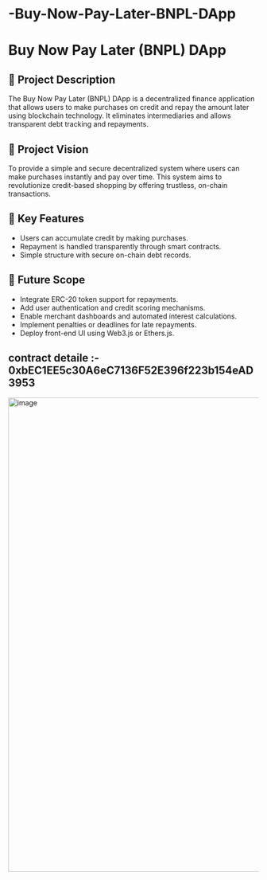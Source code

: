 # -Buy-Now-Pay-Later-BNPL-DApp
# Buy Now Pay Later (BNPL) DApp

## 📝 Project Description
The Buy Now Pay Later (BNPL) DApp is a decentralized finance application that allows users to make purchases on credit and repay the amount later using blockchain technology. It eliminates intermediaries and allows transparent debt tracking and repayments.

## 🎯 Project Vision
To provide a simple and secure decentralized system where users can make purchases instantly and pay over time. This system aims to revolutionize credit-based shopping by offering trustless, on-chain transactions.

## 🚀 Key Features
- Users can accumulate credit by making purchases.
- Repayment is handled transparently through smart contracts.
- Simple structure with secure on-chain debt records.

## 🔮 Future Scope
- Integrate ERC-20 token support for repayments.
- Add user authentication and credit scoring mechanisms.
- Enable merchant dashboards and automated interest calculations.
- Implement penalties or deadlines for late repayments.
- Deploy front-end UI using Web3.js or Ethers.js.

 ## contract detaile :- 0xbEC1EE5c30A6eC7136F52E396f223b154eAD3953
 <img width="953" alt="image" src="https://github.com/user-attachments/assets/b0e85be2-1073-4105-83ff-9f0a16897114" />

 
